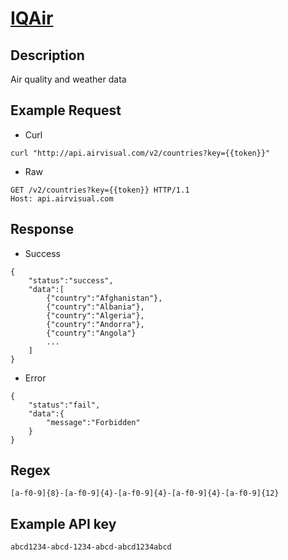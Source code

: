 # [IQAir](https://www.iqair.com/air-pollution-data-api)

## __Description__
Air quality and weather data

## __Example Request__
* Curl
```
curl "http://api.airvisual.com/v2/countries?key={{token}}"
```

* Raw
```
GET /v2/countries?key={{token}} HTTP/1.1
Host: api.airvisual.com
```

## __Response__
* Success
```
{
    "status":"success",
    "data":[
        {"country":"Afghanistan"},
        {"country":"Albania"},
        {"country":"Algeria"},
        {"country":"Andorra"},
        {"country":"Angola"}
        ...
    ]
}
```
* Error
```
{
    "status":"fail",
    "data":{
        "message":"Forbidden"
    }
}
```
## __Regex__
```
[a-f0-9]{8}-[a-f0-9]{4}-[a-f0-9]{4}-[a-f0-9]{4}-[a-f0-9]{12}
```

## __Example API key__
```
abcd1234-abcd-1234-abcd-abcd1234abcd
```